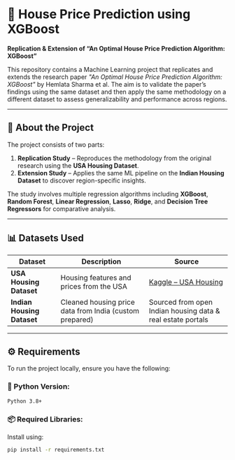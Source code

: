 # 🏡 House Price Prediction using XGBoost  
**Replication & Extension of “An Optimal House Price Prediction Algorithm: XGBoost”**

This repository contains a Machine Learning project that replicates and extends the research paper *"An Optimal House Price Prediction Algorithm: XGBoost"* by Hemlata Sharma et al. The aim is to validate the paper’s findings using the same dataset and then apply the same methodology on a different dataset to assess generalizability and performance across regions.

---

## 📘 About the Project

The project consists of two parts:

1. **Replication Study** – Reproduces the methodology from the original research using the **USA Housing Dataset**.
2. **Extension Study** – Applies the same ML pipeline on the **Indian Housing Dataset** to discover region-specific insights.

The study involves multiple regression algorithms including **XGBoost**, **Random Forest**, **Linear Regression**, **Lasso**, **Ridge**, and **Decision Tree Regressors** for comparative analysis.

---

## 📊 Datasets Used

| Dataset                | Description                                              | Source                                                                 |
|------------------------|----------------------------------------------------------|------------------------------------------------------------------------|
| **USA Housing Dataset** | Housing features and prices from the USA               | [Kaggle – USA Housing](https://www.kaggle.com/datasets/serigne/usa-housing-dataset) |
| **Indian Housing Dataset** | Cleaned housing price data from India (custom prepared) | Sourced from open Indian housing data & real estate portals           |

---

## ⚙️ Requirements

To run the project locally, ensure you have the following:

### 🐍 Python Version:
`Python 3.8+`

### 📦 Required Libraries:
Install using:

```bash
pip install -r requirements.txt
